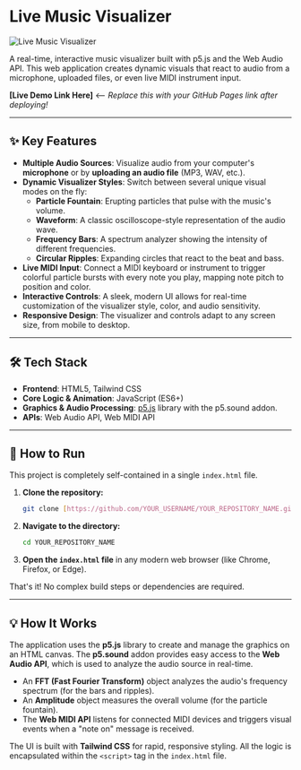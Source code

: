 # Live Music Visualizer

![Live Music Visualizer](https://placehold.co/800x400/10172a/ffffff?text=Add+a+Screenshot+or+GIF+of+your+Visualizer!)

A real-time, interactive music visualizer built with p5.js and the Web Audio API. This web application creates dynamic visuals that react to audio from a microphone, uploaded files, or even live MIDI instrument input.

**[Live Demo Link Here]** &lt;-- *Replace this with your GitHub Pages link after deploying!*

---

## ✨ Key Features

* **Multiple Audio Sources**: Visualize audio from your computer's **microphone** or by **uploading an audio file** (MP3, WAV, etc.).
* **Dynamic Visualizer Styles**: Switch between several unique visual modes on the fly:
    * **Particle Fountain**: Erupting particles that pulse with the music's volume.
    * **Waveform**: A classic oscilloscope-style representation of the audio wave.
    * **Frequency Bars**: A spectrum analyzer showing the intensity of different frequencies.
    * **Circular Ripples**: Expanding circles that react to the beat and bass.
* **Live MIDI Input**: Connect a MIDI keyboard or instrument to trigger colorful particle bursts with every note you play, mapping note pitch to position and color.
* **Interactive Controls**: A sleek, modern UI allows for real-time customization of the visualizer style, color, and audio sensitivity.
* **Responsive Design**: The visualizer and controls adapt to any screen size, from mobile to desktop.

---

## 🛠️ Tech Stack

* **Frontend**: HTML5, Tailwind CSS
* **Core Logic & Animation**: JavaScript (ES6+)
* **Graphics & Audio Processing**: [p5.js](https://p5js.org/) library with the p5.sound addon.
* **APIs**: Web Audio API, Web MIDI API

---

## 🚀 How to Run

This project is completely self-contained in a single `index.html` file.

1.  **Clone the repository:**
    ```bash
    git clone [https://github.com/YOUR_USERNAME/YOUR_REPOSITORY_NAME.git](https://github.com/YOUR_USERNAME/YOUR_REPOSITORY_NAME.git)
    ```
2.  **Navigate to the directory:**
    ```bash
    cd YOUR_REPOSITORY_NAME
    ```
3.  **Open the `index.html` file** in any modern web browser (like Chrome, Firefox, or Edge).

That's it! No complex build steps or dependencies are required.

---

## 💡 How It Works

The application uses the **p5.js** library to create and manage the graphics on an HTML canvas. The **p5.sound** addon provides easy access to the **Web Audio API**, which is used to analyze the audio source in real-time.

* An **FFT (Fast Fourier Transform)** object analyzes the audio's frequency spectrum (for the bars and ripples).
* An **Amplitude** object measures the overall volume (for the particle fountain).
* The **Web MIDI API** listens for connected MIDI devices and triggers visual events when a "note on" message is received.

The UI is built with **Tailwind CSS** for rapid, responsive styling. All the logic is encapsulated within the `<script>` tag in the `index.html` file.
